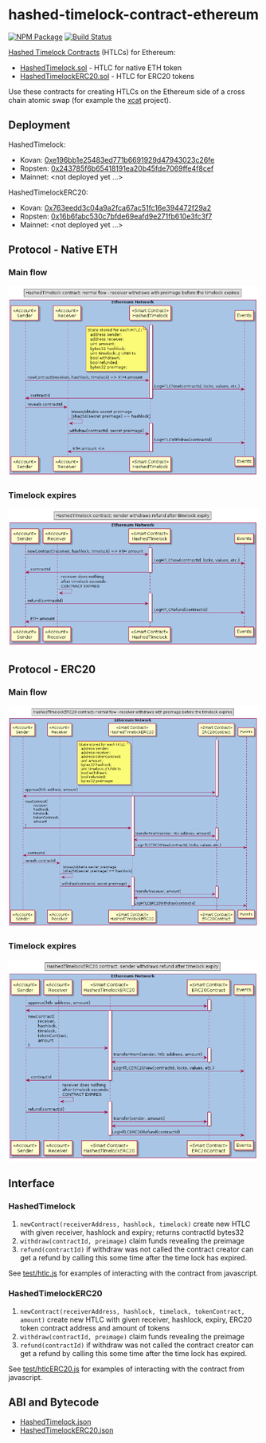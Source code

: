 # hashed-timelock-contract-ethereum

[![NPM Package](https://img.shields.io/npm/v/ethereum-htlc.svg?style=flat-square)](https://www.npmjs.org/package/ethereum-htlc)
[![Build Status](https://travis-ci.org/chatch/hashed-timelock-contract-ethereum.svg?branch=master)](https://travis-ci.org/chatch/hashed-timelock-contract-ethereum)

[Hashed Timelock Contracts](https://en.bitcoin.it/wiki/Hashed_Timelock_Contracts) (HTLCs) for Ethereum:

- [HashedTimelock.sol](contracts/HashedTimelock.sol) - HTLC for native ETH token
- [HashedTimelockERC20.sol](contracts/HashedTimelockERC20.sol) - HTLC for ERC20 tokens

Use these contracts for creating HTLCs on the Ethereum side of a cross chain atomic swap (for example the [xcat](https://github.com/chatch/xcat) project).

## Deployment

HashedTimelock:

- Kovan: [0xe196bb1e25483ed771b6691929d47943023c26fe](https://kovan.etherscan.io/address/0xe196bb1e25483ed771b6691929d47943023c26fe)
- Ropsten:
  [0x243785f6b65418191ea20b45fde7069ffe4f8cef](https://ropsten.etherscan.io/address/0x243785f6b65418191ea20b45fde7069ffe4f8cef)
- Mainnet: <not deployed yet ...>

HashedTimelockERC20:

- Kovan: [0x763eedd3c04a9a2fca67ac51fc16e394472f29a2](https://kovan.etherscan.io/address/0x763eedd3c04a9a2fca67ac51fc16e394472f29a2)
- Ropsten: [0x16b6fabc530c7bfde69eafd9e271fb610e3fc3f7](https://ropsten.etherscan.io/address/0x16b6fabc530c7bfde69eafd9e271fb610e3fc3f7)
- Mainnet: <not deployed yet ...>

## Protocol - Native ETH

### Main flow

![](docs/sequence-diagram-htlc-eth-success.png?raw=true)

### Timelock expires

![](docs/sequence-diagram-htlc-eth-refund.png?raw=true)

## Protocol - ERC20

### Main flow

![](docs/sequence-diagram-htlc-erc20-success.png?raw=true)

### Timelock expires

![](docs/sequence-diagram-htlc-erc20-refund.png?raw=true)

## Interface

### HashedTimelock

1.  `newContract(receiverAddress, hashlock, timelock)` create new HTLC with given receiver, hashlock and expiry; returns contractId bytes32
2.  `withdraw(contractId, preimage)` claim funds revealing the preimage
3.  `refund(contractId)` if withdraw was not called the contract creator can get a refund by calling this some time after the time lock has expired.

See [test/htlc.js](test/htlc.js) for examples of interacting with the contract from javascript.

### HashedTimelockERC20

1.  `newContract(receiverAddress, hashlock, timelock, tokenContract, amount)` create new HTLC with given receiver, hashlock, expiry, ERC20 token contract address and amount of tokens
2.  `withdraw(contractId, preimage)` claim funds revealing the preimage
3.  `refund(contractId)` if withdraw was not called the contract creator can get a refund by calling this some time after the time lock has expired.

See [test/htlcERC20.js](test/htlcERC20.js) for examples of interacting with the contract from javascript.

## ABI and Bytecode

- [HashedTimelock.json](abi/HashedTimelock.json)
- [HashedTimelockERC20.json](abi/HashedTimelockERC20.json)
